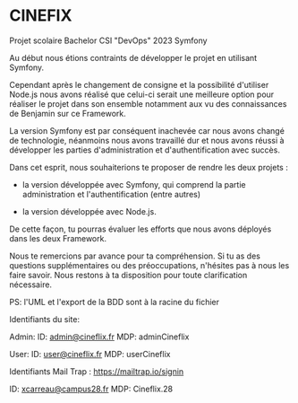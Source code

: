 # CINEFIX
Projet scolaire Bachelor CSI "DevOps" 2023 Symfony

Au début nous étions contraints de développer le projet en utilisant Symfony. 

Cependant après le changement de consigne et la possibilité d'utiliser Node.js nous avons réalisé que celui-ci serait une meilleure option pour réaliser le projet dans son ensemble notamment aux vu des connaissances de Benjamin sur ce Framework.​


La version Symfony est par conséquent inachevée car nous avons changé de technologie, néanmoins nous avons travaillé dur et nous avons réussi à développer les parties d'administration et d'authentification avec succès.​


Dans cet esprit, nous souhaiterions te proposer de rendre les deux projets :

- la version développée avec Symfony, qui comprend la partie administration et l'authentification (entre autres)

- la version développée avec Node.js.

De cette façon, tu pourras évaluer les efforts que nous avons déployés dans les deux Framework.


Nous te remercions par avance pour ta compréhension. Si tu as des questions supplémentaires ou des préoccupations, n'hésites pas à nous les faire savoir. Nous restons à ta disposition pour toute clarification nécessaire.​

PS: l'UML et l'export de la BDD sont à la racine du fichier

Identifiants du site:

Admin:
ID: admin@cineflix.fr
MDP: adminCineflix

User:
ID: user@cineflix.fr
MDP: userCineflix

Identifiants Mail Trap : https://mailtrap.io/signin

ID: xcarreau@campus28.fr
MDP: Cineflix.28
